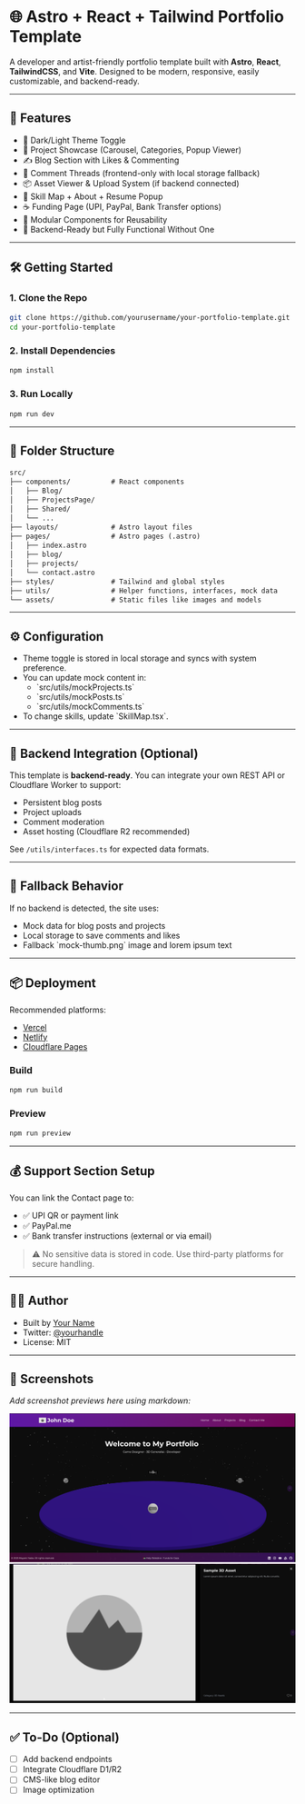 # 🌐 Astro + React + Tailwind Portfolio Template

A developer and artist-friendly portfolio template built with **Astro**, **React**, **TailwindCSS**, and **Vite**. Designed to be modern, responsive, easily customizable, and backend-ready.

---

## 🚀 Features

- 🌙 Dark/Light Theme Toggle  
- 🎨 Project Showcase (Carousel, Categories, Popup Viewer)  
- ✍️ Blog Section with Likes & Commenting  
- 💬 Comment Threads (frontend-only with local storage fallback)  
- 📦 Asset Viewer & Upload System (if backend connected)  
- 🧠 Skill Map + About + Resume Popup  
- ☕ Funding Page (UPI, PayPal, Bank Transfer options)  
- 🧩 Modular Components for Reusability  
- 🔧 Backend-Ready but Fully Functional Without One  

---

## 🛠️ Getting Started

### 1. Clone the Repo

```bash
git clone https://github.com/yourusername/your-portfolio-template.git
cd your-portfolio-template
```

### 2. Install Dependencies

```bash
npm install
```

### 3. Run Locally

```bash
npm run dev
```

---

## 📁 Folder Structure

```
src/
├── components/          # React components
│   ├── Blog/
│   ├── ProjectsPage/
│   ├── Shared/
│   └── ...
├── layouts/             # Astro layout files
├── pages/               # Astro pages (.astro)
│   ├── index.astro
│   ├── blog/
│   ├── projects/
│   └── contact.astro
├── styles/              # Tailwind and global styles
├── utils/               # Helper functions, interfaces, mock data
└── assets/              # Static files like images and models
```

---

## ⚙️ Configuration

- Theme toggle is stored in local storage and syncs with system preference.
- You can update mock content in:
  - \`src/utils/mockProjects.ts\`
  - \`src/utils/mockPosts.ts\`
  - \`src/utils/mockComments.ts\`
- To change skills, update \`SkillMap.tsx\`.

---

## 🔌 Backend Integration (Optional)

This template is **backend-ready**. You can integrate your own REST API or Cloudflare Worker to support:

- Persistent blog posts  
- Project uploads  
- Comment moderation  
- Asset hosting (Cloudflare R2 recommended)

See `/utils/interfaces.ts` for expected data formats.

---

## 🧪 Fallback Behavior

If no backend is detected, the site uses:

- Mock data for blog posts and projects  
- Local storage to save comments and likes  
- Fallback \`mock-thumb.png\` image and lorem ipsum text  

---

## 📦 Deployment

Recommended platforms:

- [Vercel](https://vercel.com/)
- [Netlify](https://netlify.com/)
- [Cloudflare Pages](https://pages.cloudflare.com/)

### Build

```bash
npm run build
```

### Preview

```bash
npm run preview
```

---

## 💰 Support Section Setup

You can link the Contact page to:

- ✅ UPI QR or payment link  
- ✅ PayPal.me  
- ✅ Bank transfer instructions (external or via email)

> ⚠️ No sensitive data is stored in code. Use third-party platforms for secure handling.

---

## 🧑‍💻 Author

- Built by [Your Name](https://yourportfolio.com)  
- Twitter: [@yourhandle](https://twitter.com/yourhandle)  
- License: MIT

---

## 📸 Screenshots

*Add screenshot previews here using markdown:*

![Homepage](screenshots/Homepage.png)
![Projects Popup](screenshots/Projectpopup.png)


---

## ✅ To-Do (Optional)

- [ ] Add backend endpoints  
- [ ] Integrate Cloudflare D1/R2  
- [ ] CMS-like blog editor  
- [ ] Image optimization  
